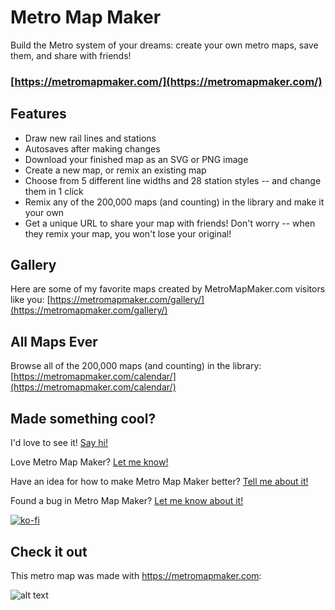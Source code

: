 Metro Map Maker
=====

Build the Metro system of your dreams: create your own metro maps, save them, and share with friends!

### [https://metromapmaker.com/](https://metromapmaker.com/)

Features
---------
- Draw new rail lines and stations
- Autosaves after making changes
- Download your finished map as an SVG or PNG image
- Create a new map, or remix an existing map
- Choose from 5 different line widths and 28 station styles -- and change them in 1 click
- Remix any of the 200,000 maps (and counting) in the library and make it your own
- Get a unique URL to share your map with friends! Don't worry -- when they remix your map, you won't lose your original!

Gallery
--------
Here are some of my favorite maps created by MetroMapMaker.com visitors like you: [https://metromapmaker.com/gallery/](https://metromapmaker.com/gallery/)

All Maps Ever
--------------

Browse all of the 200,000 maps (and counting) in the library: [https://metromapmaker.com/calendar/](https://metromapmaker.com/calendar/)

Made something cool?
---------------------
I'd love to see it! [Say hi!](mailto:hello@shannonvturner.com?subject=Metro+Map+Maker)

Love Metro Map Maker? [Let me know!](mailto:hello@shannonvturner.com?subject=Metro+Map+Maker)

Have an idea for how to make Metro Map Maker better? [Tell me about it!](mailto:hello@shannonvturner.com?subject=Metro+Map+Maker)

Found a bug in Metro Map Maker? [Let me know about it!](mailto:hello@shannonvturner.com?subject=Metro+Map+Maker)

[![ko-fi](https://ko-fi.com/img/githubbutton_sm.svg)](https://ko-fi.com/Q5Q4VUH8R)

Check it out
-------------
This metro map was made with https://metromapmaker.com:

![alt text](https://metromapmaker.com/static/assets/metromapmaker.png?version=3 "This metro map was made with MetroMapMaker.com")


